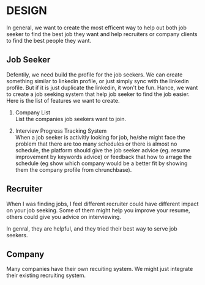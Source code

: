 # DESIGN

In general, we want to create the most efficent way to help out both job seeker
to find the best job they want and help recruiters or company clients to find
the best people they want.

## Job Seeker

Defentily, we need build the profile for the job seekers. We can create
something similar to linkedin profile, or just simply sync with the linkedin
profile. But if it is just duplicate the linkedin, it won't be fun. Hance, we
want to create a job seeking system that help job seeker to find the job easier.
Here is the list of features we want to create.

1. Company List  
List the companies job seekers want to join.

2. Interview Progress Tracking System  
When a job seeker is activitly looking for job, he/she might
face the problem that there are too many schedules or there is
almost no schedule, the platform should give the job seeker
advice (eg. resume improvement by keywords advice) or feedback
that how to arrage the schedule (eg show which company would
be a better fit by showing them the company profile from chrunchbase).

## Recruiter

When I was finding jobs, I feel different recruiter could have different impact
on your job seeking. Some of them might help you improve your resume, others
could give you advice on interviewing.

In genral, they are helpful, and they tried their best way to serve job seekers.

## Company

Many companies have their own recuiting system. We might just integrate their
existing recruiting system.

